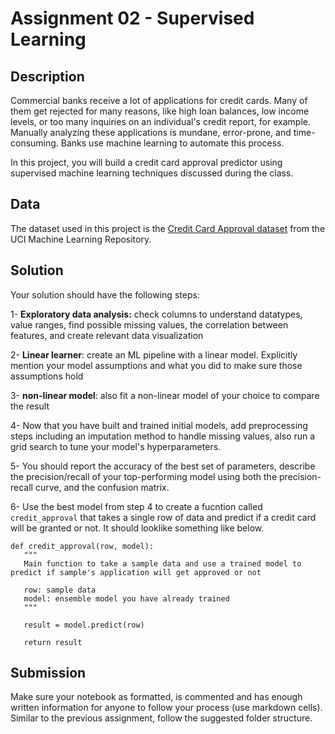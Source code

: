 # Assignment 02 - Supervised Learning


## Description

Commercial banks receive a lot of applications for credit cards. Many of them get rejected for many reasons, like high loan balances, low income levels, or too many inquiries on an individual's credit report, for example. Manually analyzing these applications is mundane, error-prone, and time-consuming. Banks use machine learning to automate this process.

In this project, you will build a credit card approval predictor using supervised machine learning techniques discussed during the class.


## Data

The dataset used in this project is the [Credit Card Approval dataset](http://archive.ics.uci.edu/ml/datasets/credit+approval) from the UCI Machine Learning Repository.


## Solution

Your solution should have the following steps:

1- **Exploratory data analysis:** check columns to understand datatypes, value ranges, find possible missing values, the correlation between features, and create relevant data visualization

2- **Linear learner**: create an ML pipeline with a linear model. Explicitly mention your model assumptions and what you did to make sure those assumptions hold

3- **non-linear model**: also fit a non-linear model of your choice to compare the result

4-  Now that you have built and trained initial models, add preprocessing steps including an imputation method to handle missing values, also run a grid search to tune your model's hyperparameters. 

5- You should report the accuracy of the best set of parameters, describe the precision/recall of your top-performing model using both the precision-recall curve, and the confusion matrix.

6- Use the best model from step 4 to create a fucntion called `credit_approval` that takes a single row of data and predict if a credit card will be granted or not. It should looklike something like below.

```
def credit_approval(row, model):
   """
   Main function to take a sample data and use a trained model to predict if sample's application will get approved or not

   row: sample data
   model: ensemble model you have already trained
   """
   
   result = model.predict(row)
   
   return result

```


## Submission
Make sure your notebook as formatted, is commented and has enough written information for anyone to follow your process (use markdown cells). 
Similar to the previous assignment, follow the suggested folder structure.
